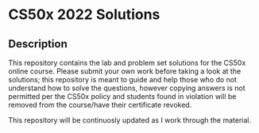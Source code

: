 # CS50x 2022 Solutions

## Description
This repository contains the lab and problem set solutions for the CS50x online course.
Please submit your own work before taking a look at the solutions; this repository is meant to guide and help those who do not understand how to solve the questions, however copying answers is not permitted per the CS50x policy and students found in violation will be removed from the course/have their certificate revoked.

This repository will be continuosly updated as I work through the material.